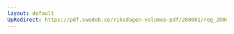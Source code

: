 ```yaml
---
layout: default
UpRedirect: https://pdf.swedeb.se/riksdagen-volumeG-pdf/200001/reg_200001/reg_200001_0312.pdf
---
```

